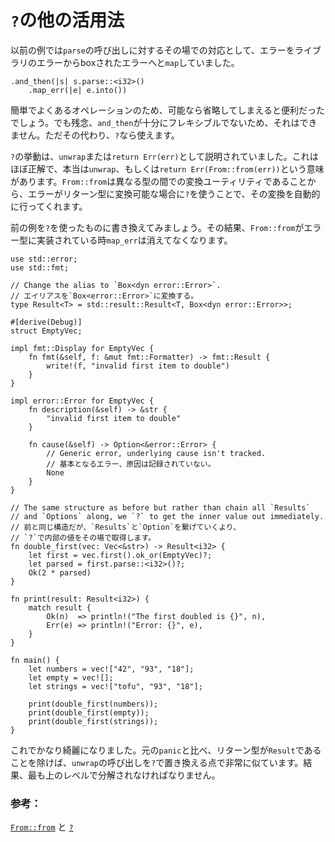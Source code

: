 # `?`の他の活用法

<!--
Notice in the previous example that our immediate reaction to calling
`parse` is to `map` the error from a library error into a boxed
error:
-->
以前の例では`parse`の呼び出しに対するその場での対応として、エラーをライブラリのエラーからboxされたエラーへと`map`していました。

```rust,ignore
.and_then(|s| s.parse::<i32>()
    .map_err(|e| e.into())
```

<!--
Since this is a simple and common operation, it would be convenient if it
could be elided. Alas, because `and_then` is not sufficiently flexible, it
cannot. However, we can instead use `?`.
-->
簡単でよくあるオペレーションのため、可能なら省略してしまえると便利だったでしょう。でも残念、`and_then`が十分にフレキシブルでないため、それはできません。ただその代わり、`?`なら使えます。

<!--
`?` was previously explained as either `unwrap` or `return Err(err)`.
This is only mostly true. It actually means `unwrap` or
`return Err(From::from(err))`. Since `From::from` is a conversion utility
between different types, this means that if you `?` where the error is
convertible to the return type, it will convert automatically.
-->
`?`の挙動は、`unwrap`または`return Err(err)`として説明されていました。これはほぼ正解で、本当は`unwrap`、もしくは`return Err(From::from(err))`という意味があります。`From::from`は異なる型の間での変換ユーティリティであることから、エラーがリターン型に変換可能な場合に`?`を使うことで、その変換を自動的に行ってくれます。

<!--
Here, we rewrite the previous example using `?`. As a result, the
`map_err` will go away when `From::from` is implemented for our error type:
-->
前の例を`?`を使ったものに書き換えてみましょう。その結果、`From::from`がエラー型に実装されている時`map_err`は消えてなくなります。

```rust,editable
use std::error;
use std::fmt;

// Change the alias to `Box<dyn error::Error>`.
// エイリアスを`Box<error::Error>`に変換する。
type Result<T> = std::result::Result<T, Box<dyn error::Error>>;

#[derive(Debug)]
struct EmptyVec;

impl fmt::Display for EmptyVec {
    fn fmt(&self, f: &mut fmt::Formatter) -> fmt::Result {
        write!(f, "invalid first item to double")
    }
}

impl error::Error for EmptyVec {
    fn description(&self) -> &str {
        "invalid first item to double"
    }

    fn cause(&self) -> Option<&error::Error> {
        // Generic error, underlying cause isn't tracked.
        // 基本となるエラー、原因は記録されていない。
        None
    }
}

// The same structure as before but rather than chain all `Results`
// and `Options` along, we `?` to get the inner value out immediately.
// 前と同じ構造だが、`Results`と`Option`を繋げていくより、
// `?`で内部の値をその場で取得します。
fn double_first(vec: Vec<&str>) -> Result<i32> {
    let first = vec.first().ok_or(EmptyVec)?;
    let parsed = first.parse::<i32>()?;
    Ok(2 * parsed)
}

fn print(result: Result<i32>) {
    match result {
        Ok(n)  => println!("The first doubled is {}", n),
        Err(e) => println!("Error: {}", e),
    }
}

fn main() {
    let numbers = vec!["42", "93", "18"];
    let empty = vec![];
    let strings = vec!["tofu", "93", "18"];

    print(double_first(numbers));
    print(double_first(empty));
    print(double_first(strings));
}
```

<!--
This is actually fairly clean now. Compared with the original `panic`, it
is very similar to replacing the `unwrap` calls with `?` except that the
return types are `Result`. As a result, they must be destructured at the
top level.
-->
これでかなり綺麗になりました。元の`panic`と比べ、リターン型が`Result`であることを除けば、`unwrap`の呼び出しを`?`で置き換える点で非常に似ています。結果、最も上のレベルで分解されなければなりません。

### 参考：

[`From::from`][from] と [`?`][q_mark]

[from]: https://doc.rust-lang.org/std/convert/trait.From.html
[q_mark]: https://doc.rust-lang.org/reference/expressions/operator-expr.html#the-question-mark-operator
